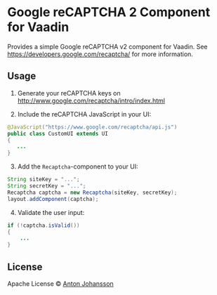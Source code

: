 # Google reCAPTCHA 2 Component for Vaadin

Provides a simple Google reCAPTCHA v2 component for Vaadin. See https://developers.google.com/recaptcha/ for more information.


## Usage

1. Generate your reCAPTCHA keys on http://www.google.com/recaptcha/intro/index.html

2. Include the reCAPTCHA JavaScript in your UI:
```java
@JavaScript("https://www.google.com/recaptcha/api.js")
public class CustomUI extends UI
{
   ...
}
```

3. Add the ```Recaptcha```-component to your UI:
```java
String siteKey = "...";
String secretKey = "...";
Recaptcha captcha = new Recaptcha(siteKey, secretKey);
layout.addComponent(captcha);
```

4. Validate the user input:
```java
if (!captcha.isValid())
{
    ...
}
```

## License

Apache License © [Anton Johansson](https://github.com/anton-johansson)
